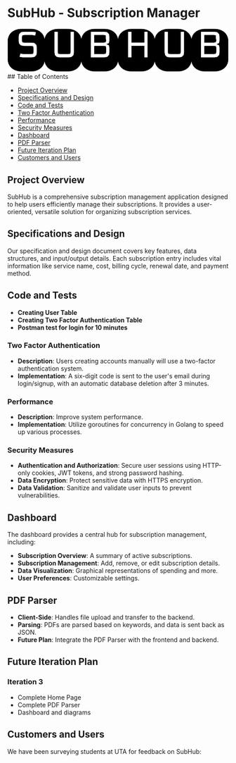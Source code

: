 # SubHub - Subscription Manager

<img src="frontend/src/assets/Untitledpic.svg"/>
## Table of Contents

- [Project Overview](#project-overview)
- [Specifications and Design](#specifications-and-design)
- [Code and Tests](#code-and-tests)
- [Two Factor Authentication](#two-factor-authentication)
- [Performance](#performance)
- [Security Measures](#security-measures)
- [Dashboard](#dashboard)
- [PDF Parser](#pdf-parser)
- [Future Iteration Plan](#future-iteration-plan)
- [Customers and Users](#customers-and-users)

## Project Overview

SubHub is a comprehensive subscription management application designed to help users efficiently manage their subscriptions. It provides a user-oriented, versatile solution for organizing subscription services.

## Specifications and Design

Our specification and design document covers key features, data structures, and input/output details. Each subscription entry includes vital information like service name, cost, billing cycle, renewal date, and payment method.

## Code and Tests

- **Creating User Table**
- **Creating Two Factor Authentication Table**
- **Postman test for login for 10 minutes**

### Two Factor Authentication

- **Description**: Users creating accounts manually will use a two-factor authentication system.
- **Implementation**: A six-digit code is sent to the user's email during login/signup, with an automatic database deletion after 3 minutes.

### Performance

- **Description**: Improve system performance.
- **Implementation**: Utilize goroutines for concurrency in Golang to speed up various processes.

### Security Measures

- **Authentication and Authorization**: Secure user sessions using HTTP-only cookies, JWT tokens, and strong password hashing.
- **Data Encryption**: Protect sensitive data with HTTPS encryption.
- **Data Validation**: Sanitize and validate user inputs to prevent vulnerabilities.

## Dashboard

The dashboard provides a central hub for subscription management, including:

- **Subscription Overview**: A summary of active subscriptions.
- **Subscription Management**: Add, remove, or edit subscription details.
- **Data Visualization**: Graphical representations of spending and more.
- **User Preferences**: Customizable settings.

## PDF Parser

- **Client-Side**: Handles file upload and transfer to the backend.
- **Parsing**: PDFs are parsed based on keywords, and data is sent back as JSON.
- **Future Plan**: Integrate the PDF Parser with the frontend and backend.

## Future Iteration Plan

### Iteration 3

- Complete Home Page
- Complete PDF Parser
- Dashboard and diagrams

## Customers and Users

We have been surveying students at UTA for feedback on SubHub:
